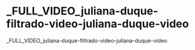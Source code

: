 # _FULL_VIDEO_juliana-duque-filtrado-video-juliana-duque-video
_FULL_VIDEO_juliana-duque-filtrado-video-juliana-duque-video

